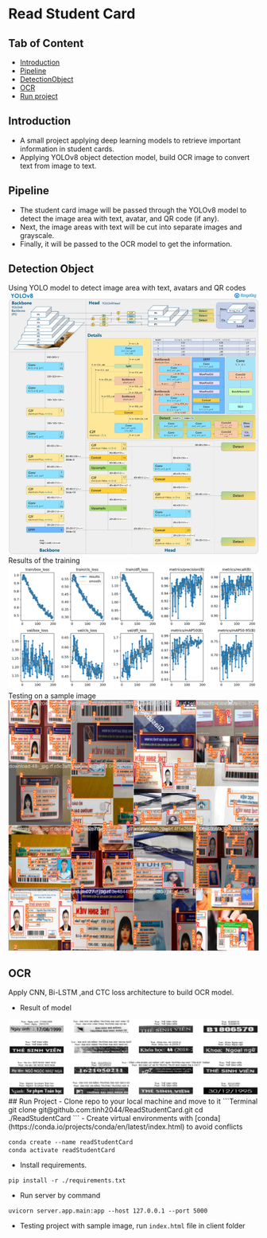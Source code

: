 # Read Student Card

## Tab of Content

* [Introduction](#introduction)
* [Pipeline](#pipeline)
* [DetectionObject](#detection-object)
* [OCR](#ocr)
* [Run project](#run-project)
## Introduction
- A small project applying deep learning models to retrieve important information in student cards. 
- Applying YOLOv8 object detection model, build OCR image to convert text from image to text.
## Pipeline
- The student card image will be passed through the YOLOv8 model to detect the image area with text, avatar, and QR code (if any). 
- Next, the image areas with text will be cut into separate images and grayscale. 
- Finally, it will be passed to the OCR model to get the information.
## Detection Object
Using YOLO model to detect image area with text, avatars and QR codes
<img src="./Images/yolov8.webp">
Results of the training
<img src="./Images/results.png">
Testing on a sample image
<img src="./Images/test_sample.jpg">
## OCR
Apply CNN, Bi-LSTM ,and CTC loss architecture to build OCR model.
- Result of model
<img src="./Images/result_ocr.png">
## Run Project
- Clone repo to your local machine and move to it
```Terminal
git clone git@github.com:tinh2044/ReadStudentCard.git
cd ./ReadStudentCard
```
- Create virtual environments with [conda](https://conda.io/projects/conda/en/latest/index.html) to avoid conflicts

```Terminal
conda create --name readStudentCard
conda activate readStudentCard
```

- Install requirements.

```Terminal
pip install -r ./requirements.txt
```
- Run server by command
```Terminal
uvicorn server.app.main:app --host 127.0.0.1 --port 5000
```
- Testing project with sample image, run `index.html` file in client folder
